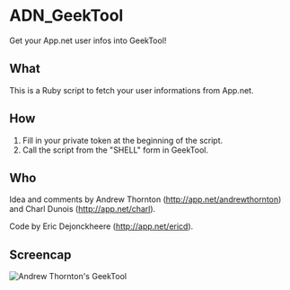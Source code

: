 ADN_GeekTool
============

Get your App.net user infos into GeekTool!

## What

This is a Ruby script to fetch your user informations from App.net.

## How

1. Fill in your private token at the beginning of the script.
2. Call the script from the "SHELL" form in GeekTool.

## Who

Idea and comments by Andrew Thornton (http://app.net/andrewthornton) and Charl Dunois (http://app.net/charl).

Code by Eric Dejonckheere (http://app.net/ericd).

## Screencap

![Andrew Thornton's GeekTool](https://files.app.net/xjq5LZN-)
